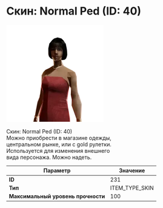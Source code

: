# Скин: Normal Ped (ID: 40)

![Item Image](../img/231.webp?raw=true)

Скин: Normal Ped (ID: 40)<br>Можно приобрести в магазине одежды,<br>центральном рынке, или с gold рулетки.<br>Используется для изменения внешнего<br>вида персонажа. Можно надеть.


| Параметр | Значение |
|----------|----------|
| **ID** | 231 |
| **Тип** | ITEM_TYPE_SKIN |
| **Максимальный уровень прочности** | 100 |


